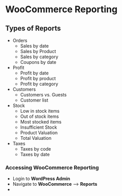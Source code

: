 # WooCommerce Reporting

## Types of Reports

* Orders
	* Sales by date
	* Sales by Product
	* Sales by category
	* Coupons by date
* Profit
	* Profit by date
	* Profit by product
	* Profit by category
* Customers
	* Customers vs. Guests
	* Customer list
* Stock
	* Low in stock items
	* Out of stock items
	* Most stocked items
	* Insufficient Stock 
	* Product Valuation
	* Total Valuation 
* Taxes
	* Taxes by code
	* Taxes by date


### Accessing WooCommerce Reporting

* Login to **WordPress Admin**
* Navigate to **WooCommerce** --> **Reports**
* 
